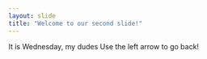 ```yaml
---
layout: slide
title: "Welcome to our second slide!"
---
```

It is Wednesday, my dudes
Use the left arrow to go back!